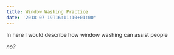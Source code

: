 ```yaml
---
title: Window Washing Practice
date: '2018-07-19T16:11:10+01:00'
---
```

In here I would describe how window washing can assist people

<i> no? </i>
